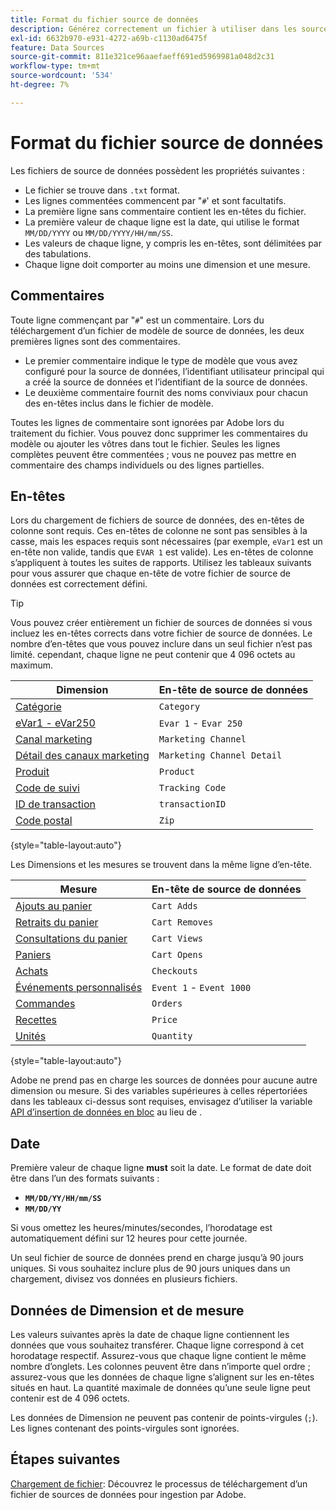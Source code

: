 ```yaml
---
title: Format du fichier source de données
description: Générez correctement un fichier à utiliser dans les sources de données.
exl-id: 6632b970-e931-4272-a69b-c1130ad6475f
feature: Data Sources
source-git-commit: 811e321ce96aaefaeff691ed5969981a048d2c31
workflow-type: tm+mt
source-wordcount: '534'
ht-degree: 7%

---
```


# Format du fichier source de données

Les fichiers de source de données possèdent les propriétés suivantes :

* Le fichier se trouve dans `.txt` format.
* Les lignes commentées commencent par &quot;`#`&#39; et sont facultatifs.
* La première ligne sans commentaire contient les en-têtes du fichier.
* La première valeur de chaque ligne est la date, qui utilise le format `MM/DD/YYYY` ou `MM/DD/YYYY/HH/mm/SS`.
* Les valeurs de chaque ligne, y compris les en-têtes, sont délimitées par des tabulations.
* Chaque ligne doit comporter au moins une dimension et une mesure.

## Commentaires

Toute ligne commençant par &quot;`#`&quot; est un commentaire. Lors du téléchargement d’un fichier de modèle de source de données, les deux premières lignes sont des commentaires.

* Le premier commentaire indique le type de modèle que vous avez configuré pour la source de données, l’identifiant utilisateur principal qui a créé la source de données et l’identifiant de la source de données.
* Le deuxième commentaire fournit des noms conviviaux pour chacun des en-têtes inclus dans le fichier de modèle.

Toutes les lignes de commentaire sont ignorées par Adobe lors du traitement du fichier. Vous pouvez donc supprimer les commentaires du modèle ou ajouter les vôtres dans tout le fichier. Seules les lignes complètes peuvent être commentées ; vous ne pouvez pas mettre en commentaire des champs individuels ou des lignes partielles.

## En-têtes

Lors du chargement de fichiers de source de données, des en-têtes de colonne sont requis. Ces en-têtes de colonne ne sont pas sensibles à la casse, mais les espaces requis sont nécessaires (par exemple, `eVar1` est un en-tête non valide, tandis que `EVAR 1` est valide). Les en-têtes de colonne s’appliquent à toutes les suites de rapports. Utilisez les tableaux suivants pour vous assurer que chaque en-tête de votre fichier de source de données est correctement défini.

>[!TIP]
>
>Vous pouvez créer entièrement un fichier de sources de données si vous incluez les en-têtes corrects dans votre fichier de source de données. Le nombre d’en-têtes que vous pouvez inclure dans un seul fichier n’est pas limité. cependant, chaque ligne ne peut contenir que 4 096 octets au maximum.

| Dimension | En-tête de source de données |
| --- | --- |
| [Catégorie](/help/components/dimensions/category.md) | `Category` |
| [eVar1 - eVar250](/help/components/dimensions/evar.md) | `Evar 1` - `Evar 250` |
| [Canal marketing](/help/components/dimensions/marketing-channel.md) | `Marketing Channel` |
| [Détail des canaux marketing](/help/components/dimensions/marketing-detail.md) | `Marketing Channel Detail` |
| [Produit](/help/components/dimensions/product.md) | `Product` |
| [Code de suivi](/help/components/dimensions/tracking-code.md) | `Tracking Code` |
| [ID de transaction](/help/implement/vars/page-vars/transactionid.md) | `transactionID` |
| [Code postal](/help/components/dimensions/zip-code.md) | `Zip` |

{style="table-layout:auto"}

Les Dimensions et les mesures se trouvent dans la même ligne d’en-tête.

| Mesure | En-tête de source de données |
| --- | --- |
| [Ajouts au panier](/help/components/metrics/cart-additions.md) | `Cart Adds` |
| [Retraits du panier](/help/components/metrics/cart-removals.md) | `Cart Removes` |
| [Consultations du panier](/help/components/metrics/cart-views.md) | `Cart Views` |
| [Paniers](/help/components/metrics/carts.md) | `Cart Opens` |
| [Achats](/help/components/metrics/checkouts.md) | `Checkouts` |
| [Événements personnalisés](/help/components/metrics/custom-events.md) | `Event 1` - `Event 1000` |
| [Commandes](/help/components/metrics/orders.md) | `Orders` |
| [Recettes](/help/components/metrics/revenue.md) | `Price` |
| [Unités](/help/components/metrics/units.md) | `Quantity` |

{style="table-layout:auto"}

Adobe ne prend pas en charge les sources de données pour aucune autre dimension ou mesure. Si des variables supérieures à celles répertoriées dans les tableaux ci-dessus sont requises, envisagez d’utiliser la variable [API d’insertion de données en bloc](https://developer.adobe.com/analytics-apis/docs/2.0/guides/endpoints/bulk-data-insertion/) au lieu de .

## Date

Première valeur de chaque ligne **must** soit la date. Le format de date doit être dans l’un des formats suivants :

* **`MM/DD/YY/HH/mm/SS`**
* **`MM/DD/YY`**

Si vous omettez les heures/minutes/secondes, l’horodatage est automatiquement défini sur 12 heures pour cette journée.

Un seul fichier de source de données prend en charge jusqu’à 90 jours uniques. Si vous souhaitez inclure plus de 90 jours uniques dans un chargement, divisez vos données en plusieurs fichiers.

## Données de Dimension et de mesure

Les valeurs suivantes après la date de chaque ligne contiennent les données que vous souhaitez transférer. Chaque ligne correspond à cet horodatage respectif. Assurez-vous que chaque ligne contient le même nombre d’onglets. Les colonnes peuvent être dans n’importe quel ordre ; assurez-vous que les données de chaque ligne s’alignent sur les en-têtes situés en haut. La quantité maximale de données qu’une seule ligne peut contenir est de 4 096 octets.

Les données de Dimension ne peuvent pas contenir de points-virgules (`;`). Les lignes contenant des points-virgules sont ignorées.

## Étapes suivantes

[Chargement de fichier](file-upload.md): Découvrez le processus de téléchargement d’un fichier de sources de données pour ingestion par Adobe.
